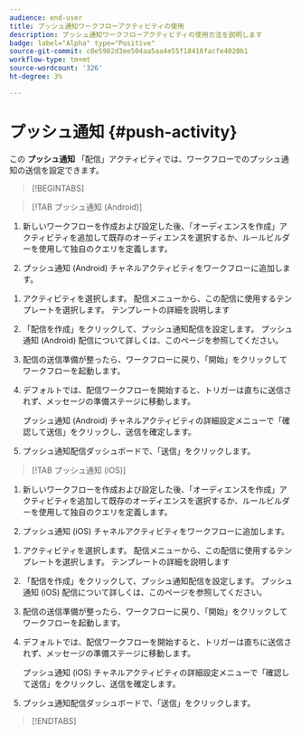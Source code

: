 ```yaml
---
audience: end-user
title: プッシュ通知ワークフローアクティビティの使用
description: プッシュ通知ワークフローアクティビティの使用方法を説明します
badge: label="Alpha" type="Positive"
source-git-commit: c0e5902d3ee504aa5aa4e55f18416facfe4020b1
workflow-type: tm+mt
source-wordcount: '326'
ht-degree: 3%

---
```



# プッシュ通知 {#push-activity}

この **プッシュ通知** 「配信」アクティビティでは、ワークフローでのプッシュ通知の送信を設定できます。

>[!BEGINTABS]

>[!TAB プッシュ通知 (Android)]

1. 新しいワークフローを作成および設定した後、「オーディエンスを作成」アクティビティを追加して既存のオーディエンスを選択するか、ルールビルダーを使用して独自のクエリを定義します。

1. プッシュ通知 (Android) チャネルアクティビティをワークフローに追加します。

<!--
1. Select the Type of delivery:

    * Single delivery: Choose this option if you want the push notification to be sent only once. You have the flexibility to choose whether or not to include an outbound transition from this activity.

    * Recurring delivery: Choose this option if you want the push notification to be sent multiple times based on a defined frequency. The frequency can be configured using a Scheduler activity, allowing you to schedule the push notification to be sent at regular intervals.
-->

1. アクティビティを選択します。 配信メニューから、この配信に使用するテンプレートを選択します。 テンプレートの詳細を説明します

1. 「配信を作成」をクリックして、プッシュ通知配信を設定します。 プッシュ通知 (Android) 配信について詳しくは、このページを参照してください。

1. 配信の送信準備が整ったら、ワークフローに戻り、「開始」をクリックしてワークフローを起動します。

1. デフォルトでは、配信ワークフローを開始すると、トリガーは直ちに送信されず、メッセージの準備ステージに移動します。

   プッシュ通知 (Android) チャネルアクティビティの詳細設定メニューで「確認して送信」をクリックし、送信を確定します。

1. プッシュ通知配信ダッシュボードで、「送信」をクリックします。

>[!TAB プッシュ通知 (iOS)]

1. 新しいワークフローを作成および設定した後、「オーディエンスを作成」アクティビティを追加して既存のオーディエンスを選択するか、ルールビルダーを使用して独自のクエリを定義します。

1. プッシュ通知 (iOS) チャネルアクティビティをワークフローに追加します。

<!--
1. Select the Type of delivery:

    * Single delivery: Choose this option if you want the push notification to be sent only once. You have the flexibility to choose whether or not to include an outbound transition from this activity.

    * Recurring delivery: Choose this option if you want the push notification to be sent multiple times based on a defined frequency. The frequency can be configured using a Scheduler activity, allowing you to schedule the push notification to be sent at regular intervals.
-->

1. アクティビティを選択します。 配信メニューから、この配信に使用するテンプレートを選択します。 テンプレートの詳細を説明します

1. 「配信を作成」をクリックして、プッシュ通知配信を設定します。 プッシュ通知 (iOS) 配信について詳しくは、このページを参照してください。

1. 配信の送信準備が整ったら、ワークフローに戻り、「開始」をクリックしてワークフローを起動します。

1. デフォルトでは、配信ワークフローを開始すると、トリガーは直ちに送信されず、メッセージの準備ステージに移動します。

   プッシュ通知 (iOS) チャネルアクティビティの詳細設定メニューで「確認して送信」をクリックし、送信を確定します。

1. プッシュ通知配信ダッシュボードで、「送信」をクリックします。

>[!ENDTABS]
